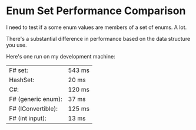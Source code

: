 Enum Set Performance Comparison
===============================

I need to test if a some enum values are members of a set of enums. A lot.

There's a substantial difference in performance based on the data structure you use.

Here's one run on my development machine:

<table>
<tr><td>F# set:            </td><td>543 ms</td></tr>
<tr><td>HashSet:           </td><td>20 ms </td></tr>
<tr><td>C#:                </td><td>120 ms</td></tr>
<tr><td>F# (generic enum): </td><td>37 ms </td></tr>
<tr><td>F# (IConvertible): </td><td>125 ms</td></tr>
<tr><td>F# (int input):    </td><td>13 ms </td></tr>
</table>